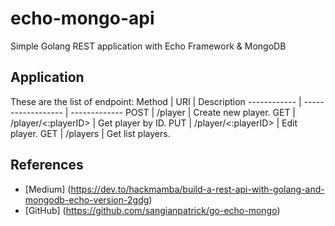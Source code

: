 # echo-mongo-api

Simple Golang REST application with Echo Framework & MongoDB

## Application

These are the list of endpoint:
Method       | URI                | Description
------------ | ------------------ | -------------
POST         | /player            | Create new player.
GET          | /player/<:playerID>  | Get player by ID.
PUT          | /player/<:playerID>  | Edit player.
GET          | /players           | Get list players.

## References

- [Medium] (<https://dev.to/hackmamba/build-a-rest-api-with-golang-and-mongodb-echo-version-2gdg>)
- [GitHub] (<https://github.com/sangianpatrick/go-echo-mongo>)